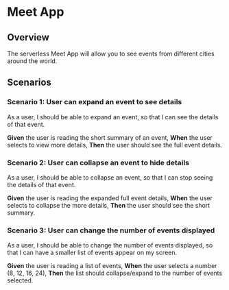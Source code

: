 # Meet App

## Overview

The serverless Meet App will allow you to see events from different cities around the world.

## Scenarios

### Scenario 1: User can expand an event to see details

As a user, I should be able to expand an event, so that I can see the details of that event.

**Given** the user is reading the short summary of an event,
**When** the user selects to view more details,
**Then** the user should see the full event details.

### Scenario 2: User can collapse an event to hide details

As a user, I should be able to collapse an event, so that I can stop seeing the details of that event.

**Given** the user is reading the expanded full event details,
**When** the user selects to collapse the more details,
**Then** the user should see the short summary.

### Scenario 3: User can change the number of events displayed

As a user, I should be able to change the number of events displayed, so that I can have a smaller list of events appear on my screen.

**Given** the user is reading a list of events,
**When** the user selects a number (8, 12, 16, 24),
**Then** the list should collapse/expand to the number of events selected.